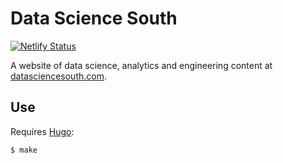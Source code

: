 # Data Science South

[![Netlify Status](https://api.netlify.com/api/v1/badges/8b76cbcf-b862-4da8-9ee6-76988c936979/deploy-status)](https://app.netlify.com/sites/datasciencesouth/deploys)

A website of data science, analytics and engineering content at [datasciencesouth.com](https://datasciencesouth.com/).

## Use

Requires [Hugo](https://gohugo.io/installation/):

```shell-session
$ make
```
